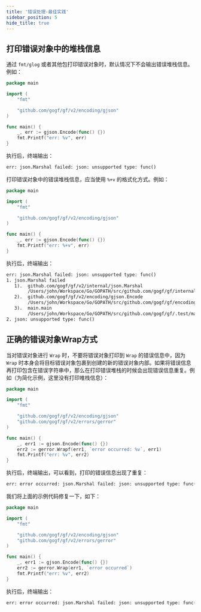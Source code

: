 ```yaml
---
title: '错误处理-最佳实践'
sidebar_position: 5
hide_title: true
---
```


## 打印错误对象中的堆栈信息

通过 `fmt/glog` 或者其他包打印错误对象时，默认情况下不会输出错误堆栈信息。例如：

```go
package main

import (
    "fmt"

    "github.com/gogf/gf/v2/encoding/gjson"
)

func main() {
    _, err := gjson.Encode(func() {})
    fmt.Printf("err: %v", err)
}
```

执行后，终端输出：

```html
err: json.Marshal failed: json: unsupported type: func()
```

打印错误对象中的错误堆栈信息，应当使用 `%+v` 的格式化方式。例如：

```go
package main

import (
    "fmt"

    "github.com/gogf/gf/v2/encoding/gjson"
)

func main() {
    _, err := gjson.Encode(func() {})
    fmt.Printf("err: %+v", err)
}
```

执行后，终端输出：

```html
err: json.Marshal failed: json: unsupported type: func()
1. json.Marshal failed
   1).  github.com/gogf/gf/v2/internal/json.Marshal
        /Users/john/Workspace/Go/GOPATH/src/github.com/gogf/gf/internal/json/json.go:30
   2).  github.com/gogf/gf/v2/encoding/gjson.Encode
        /Users/john/Workspace/Go/GOPATH/src/github.com/gogf/gf/encoding/gjson/gjson_stdlib_json_util.go:41
   3).  main.main
        /Users/john/Workspace/Go/GOPATH/src/github.com/gogf/gf/.test/main.go:10
2. json: unsupported type: func()
```

## 正确的错误对象Wrap方式

当对错误对象进行 `Wrap` 时，不要将错误对象打印到 `Wrap` 的错误信息中，因为 `Wrap` 时本身会将目标错误对象包裹到创建的新的错误对象内部。如果将错误信息再打印包含在错误字符串中，那么在打印错误堆栈的时候会出现错误信息重复。例如（为简化示例，这里没有打印堆栈信息）：

```go
package main

import (
    "fmt"

    "github.com/gogf/gf/v2/encoding/gjson"
    "github.com/gogf/gf/v2/errors/gerror"
)

func main() {
    _, err1 := gjson.Encode(func() {})
    err2 := gerror.Wrapf(err1, `error occurred: %v`, err1)
    fmt.Printf("err: %v", err2)
}
```

执行后，终端输出，可以看到，打印的错误信息出现了重复：

```html
err: error occurred: json.Marshal failed: json: unsupported type: func(): json.Marshal failed: json: unsupported type: func()
```

我们将上面的示例代码修复一下，如下：

```go
package main

import (
    "fmt"

    "github.com/gogf/gf/v2/encoding/gjson"
    "github.com/gogf/gf/v2/errors/gerror"
)

func main() {
    _, err1 := gjson.Encode(func() {})
    err2 := gerror.Wrap(err1, `error occurred`)
    fmt.Printf("err: %v", err2)
}
```

执行后，终端输出：

```html
err: error occurred: json.Marshal failed: json: unsupported type: func()
```